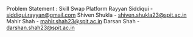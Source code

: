Problem Statement : Skill Swap Platform
Rayyan Siddiqui - siddiqui.rayyan@gmail.com
Shiven Shukla - shiven.shukla23@spit.ac.in
Mahir Shah - mahir.shah23@spit.ac.in
Darsan Shah - darshan.shah23@spit.ac.in

